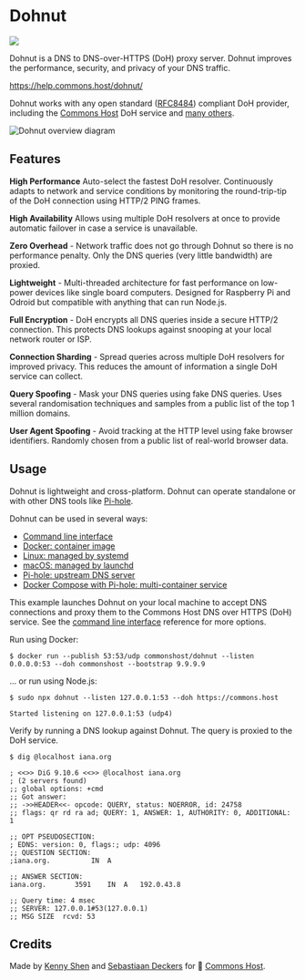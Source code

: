 # Dohnut

[![](https://img.shields.io/badge/dynamic/json.svg?color=blue&label=Docker%20Hub&query=pull_count&suffix=%20pulls&url=https%3A%2F%2Fhub.docker.com%2Fv2%2Frepositories%2Fcommonshost%2Fdohnut%2F)](https://hub.docker.com/r/commonshost/dohnut)

Dohnut is a DNS to DNS-over-HTTPS (DoH) proxy server. Dohnut improves the performance, security, and privacy of your DNS traffic.

https://help.commons.host/dohnut/

Dohnut works with any open standard ([RFC8484](https://tools.ietf.org/html/rfc8484)) compliant DoH provider, including the [Commons Host](https://commons.host) DoH service and [many others](http://dns-channel.github.io/#recsrv).

![Dohnut overview diagram](./dohnut-overview.png)

## Features

**High Performance** Auto-select the fastest DoH resolver. Continuously adapts to network and service conditions by monitoring the round-trip-tip of the DoH connection using HTTP/2 PING frames.

**High Availability** Allows using multiple DoH resolvers at once to provide automatic failover in case a service is unavailable.

**Zero Overhead** - Network traffic does not go through Dohnut so there is no performance penalty. Only the DNS queries (very little bandwidth) are proxied.

**Lightweight** - Multi-threaded architecture for fast performance on low-power devices like single board computers. Designed for Raspberry Pi and Odroid but compatible with anything that can run Node.js.

**Full Encryption** - DoH encrypts all DNS queries inside a secure HTTP/2 connection. This protects DNS lookups against snooping at your local network router or ISP.

**Connection Sharding** - Spread queries across multiple DoH resolvers for improved privacy. This reduces the amount of information a single DoH service can collect.

**Query Spoofing** - Mask your DNS queries using fake DNS queries. Uses several randomisation techniques and samples from a public list of the top 1 million domains.

**User Agent Spoofing** - Avoid tracking at the HTTP level using fake browser identifiers. Randomly chosen from a public list of real-world browser data.

## Usage

Dohnut is lightweight and cross-platform. Dohnut can operate standalone or with other DNS tools like [Pi-hole](https://pi-hole.net).

Dohnut can be used in several ways:

- [Command line interface](./docs/cli)
- [Docker: container image](./docs/docker)
- [Linux: managed by systemd](./docs/systemd)
- [macOS: managed by launchd](./docs/launchd)
- [Pi-hole: upstream DNS server](./docs/pihole)
- [Docker Compose with Pi-hole: multi-container service](./docs/docker-compose-pihole)

This example launches Dohnut on your local machine to accept DNS connections and proxy them to the Commons Host DNS over HTTPS (DoH) service. See the [command line interface](./docs/cli) reference for more options.

Run using Docker:

```shell
$ docker run --publish 53:53/udp commonshost/dohnut --listen 0.0.0.0:53 --doh commonshost --bootstrap 9.9.9.9
```

... or run using Node.js:

```shell
$ sudo npx dohnut --listen 127.0.0.1:53 --doh https://commons.host

Started listening on 127.0.0.1:53 (udp4)
```

Verify by running a DNS lookup against Dohnut. The query is proxied to the DoH service.

```shell
$ dig @localhost iana.org

; <<>> DiG 9.10.6 <<>> @localhost iana.org
; (2 servers found)
;; global options: +cmd
;; Got answer:
;; ->>HEADER<<- opcode: QUERY, status: NOERROR, id: 24758
;; flags: qr rd ra ad; QUERY: 1, ANSWER: 1, AUTHORITY: 0, ADDITIONAL: 1

;; OPT PSEUDOSECTION:
; EDNS: version: 0, flags:; udp: 4096
;; QUESTION SECTION:
;iana.org.			IN	A

;; ANSWER SECTION:
iana.org.		3591	IN	A	192.0.43.8

;; Query time: 4 msec
;; SERVER: 127.0.0.1#53(127.0.0.1)
;; MSG SIZE  rcvd: 53
```

## Credits

Made by [Kenny Shen](https://www.machinesung.com) and [Sebastiaan Deckers](https://twitter.com/sebdeckers) for 🐑 [Commons Host](https://commons.host).

